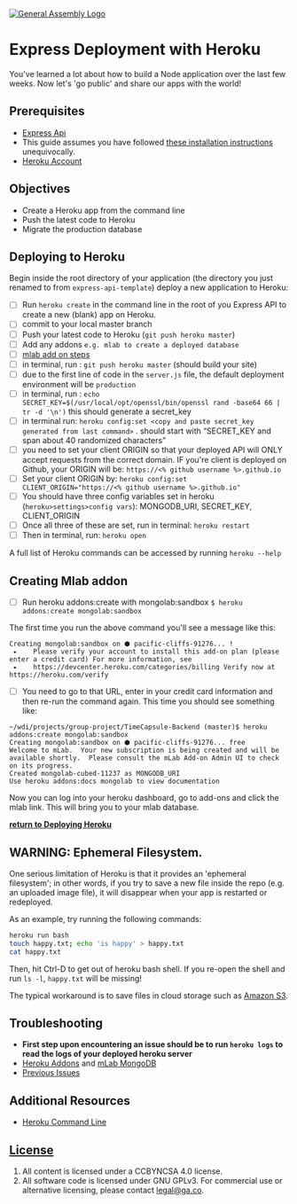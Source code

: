 [![General Assembly Logo](https://camo.githubusercontent.com/1a91b05b8f4d44b5bbfb83abac2b0996d8e26c92/687474703a2f2f692e696d6775722e636f6d2f6b6538555354712e706e67)](https://generalassemb.ly/education/web-development-immersive)

# Express Deployment with Heroku

You've learned a lot about how to build a Node application over the last few
weeks. Now let's 'go public' and share our apps with the world!

## Prerequisites

- [Express Api](https://github.com/ga-wdi-boston/express-api)
-   This guide assumes you have followed [these installation instructions](https://github.com/ga-wdi-boston/express-api-template#installation) unequivocally.
- [Heroku Account](https://signup.heroku.com/)

## Objectives

-   Create a Heroku app from the command line
-   Push the latest code to Heroku
-   Migrate the production database


## Deploying to Heroku

Begin inside the root directory of your application (the directory you just renamed to <your-app> from `express-api-template`) deploy a new application
to Heroku:


-  [ ] Run `heroku create` in the command line in the root of you Express API to create a new (blank) app on Heroku.
-  [ ] commit to your local master branch
-  [ ] Push your latest code to Heroku (`git push heroku master`)
-  [ ] Add any addons `e.g. mlab to create a deployed database`
-  [ ] [mlab add on steps](https://github.com/ga-wdi-boston/express-api-deployment-guide#creating-mlab-addon)
-  [ ] in terminal, run : `git push heroku master`  (should build your site)
-  [ ] due to the first line of code in the `server.js` file, the default deployment environment will be `production`
-  [ ] in terminal, run :
        ```
        echo SECRET_KEY=$(/usr/local/opt/openssl/bin/openssl rand -base64 66 | tr -d '\n')
        ```
    this should generate a secret_key
-  [ ] in terminal run: `heroku config:set <copy and paste secret_key generated from last command>` .   should start with “SECRET_KEY and span about 40 randomized characters”
-  [ ] you need to set your client ORIGIN so that your deployed API will ONLY accept requests from the correct domain. IF you're client is deployed on Github, your ORIGIN will be:
      `https://<% github username %>.github.io`
-  [ ] Set your client ORIGIN by:
      `heroku config:set CLIENT_ORIGIN="https://<% github username %>.github.io"`
-  [ ] You should have three config variables set in heroku (`heroku>settings>config vars`): MONGODB_URI, SECRET_KEY, CLIENT_ORIGIN
-  [ ] Once all three of these are set, run in terminal: `heroku restart`
-  [ ] Then in terminal, run: `heroku open`

A full list of Heroku commands can be accessed by running `heroku --help`

## Creating Mlab addon

-  [ ] Run heroku addons:create with mongolab:sandbox `$ heroku addons:create mongolab:sandbox`

The first time you run the above command you'll see a message like this:

```
Creating mongolab:sandbox on ⬢ pacific-cliffs-91276... !
 ▸    Please verify your account to install this add-on plan (please enter a credit card) For more information, see
 ▸    https://devcenter.heroku.com/categories/billing Verify now at https://heroku.com/verify
```
-  [ ] You need to go to that URL, enter in your credit card information and then re-run the command again. This time you should see something like:

```
~/wdi/projects/group-project/TimeCapsule-Backend (master)$ heroku addons:create mongolab:sandbox
Creating mongolab:sandbox on ⬢ pacific-cliffs-91276... free
Welcome to mLab.  Your new subscription is being created and will be available shortly.  Please consult the mLab Add-on Admin UI to check on its progress.
Created mongolab-cubed-11237 as MONGODB_URI
Use heroku addons:docs mongolab to view documentation
```

Now you can log into your heroku dashboard, go to add-ons and click the mlab link.  This will bring you to your mlab database.

**[return to Deploying Heroku](https://github.com/ga-wdi-boston/express-api-deployment-guide#deploying-to-heroku)**


## WARNING: Ephemeral Filesystem.

One serious limitation of Heroku is that it provides an 'ephemeral filesystem';
in other words, if you try to save a new file inside the repo (e.g. an uploaded
image file), it will disappear when your app is restarted or redeployed.

As an example, try running the following commands:

```sh
heroku run bash
touch happy.txt; echo 'is happy' > happy.txt
cat happy.txt
```

Then, hit Ctrl-D to get out of heroku bash shell. If you re-open the shell and
run `ls -l`, `happy.txt` will be missing!

The typical workaround is to save files in cloud storage such as [Amazon
S3](https://aws.amazon.com/s3/).

## Troubleshooting

-  **First step upon encountering an issue should be to run `heroku logs` to read the logs of your deployed heroku server**
-  [Heroku Addons](https://devcenter.heroku.com/articles/managing-add-ons) and [mLab MongoDB](https://elements.heroku.com/addons/mongolab)
- [Previous Issues](https://github.com/ga-wdi-boston/group-project/issues?utf8=%E2%9C%93&q=is%3Aissue%20deploy%2C%20heroku)



## Additional Resources

-   [Heroku Command Line](https://devcenter.heroku.com/categories/command-line)

## [License](LICENSE)

1.  All content is licensed under a CC­BY­NC­SA 4.0 license.
1.  All software code is licensed under GNU GPLv3. For commercial use or
    alternative licensing, please contact legal@ga.co.

